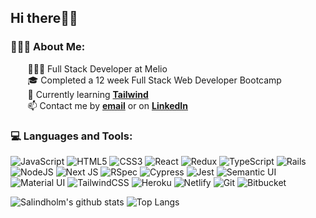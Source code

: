 ## Hi there👋🏼
  
### 🙋🏼‍♀️ About Me:

&nbsp;&nbsp;&nbsp;&nbsp;&nbsp;&nbsp;&nbsp;👩🏼‍💻 Full Stack Developer at Melio </br>
&nbsp;&nbsp;&nbsp;&nbsp;&nbsp;&nbsp;&nbsp;:mortar_board: Completed a 12 week Full Stack Web Developer Bootcamp </br>
&nbsp;&nbsp;&nbsp;&nbsp;&nbsp;&nbsp;&nbsp;🌱 Currently learning **[Tailwind](https://tailwindcss.com/)** </br>
&nbsp;&nbsp;&nbsp;&nbsp;&nbsp;&nbsp;&nbsp;📫 Contact me by **[email](sannelindholm@hotmail.com)** or on **[LinkedIn](https://www.linkedin.com/in/sanne-lindholm/)** </br>

### :computer: Languages and Tools:

![JavaScript](https://img.shields.io/badge/-JavaScript-black?style=flat-square&logo=javascript)
![HTML5](https://img.shields.io/badge/-HTML5-E34F26?style=flat-square&logo=html5&logoColor=white)
![CSS3](https://img.shields.io/badge/-CSS3-1572B6?style=flat-square&logo=css3)
![React](https://img.shields.io/badge/-React-black?style=flat-square&logo=react)
![Redux](https://img.shields.io/badge/-Redux-764ABC?style=flat-square&logo=redux)
![TypeScript](https://img.shields.io/badge/TypeScript-%23007ACC.svg?style=flat-square&logo=typescript&logoColor=white)
![Rails](https://img.shields.io/badge/Rails-%23CC0000.svg?style=flat-square&logo=ruby-on-rails&logoColor=white)
![NodeJS](https://img.shields.io/badge/Node.js-6DA55F?style=flat-square&logo=node.js&logoColor=white)
![Next JS](https://img.shields.io/badge/Next-black?style=flat-square&logo=next.js&logoColor=white)
![RSpec](https://img.shields.io/badge/-RSpec-red?430098?style=flat-square)
![Cypress](https://img.shields.io/badge/-Cypress-17202C?style=flat-square&logo=cypress)
![Jest](https://img.shields.io/badge/-Jest-C21325?style=flat-square&logo=jest)
![Semantic UI](https://img.shields.io/badge/-Semantic%20UI-35bdb2?style=flat-square)
![Material UI](https://img.shields.io/badge/Materialui-%230081CB.svg?style=flat-square&logo=material-ui&logoColor=white)
![TailwindCSS](https://img.shields.io/badge/TailwindCSS-%2338B2AC.svg?style=flat-square&logo=tailwind-css&logoColor=white)
![Heroku](https://img.shields.io/badge/-Heroku-430098?style=flat-square&logo=heroku)
![Netlify](https://img.shields.io/badge/-Netlify-black?00C7B7?style=flat-square&logo=netlify)
![Git](https://img.shields.io/badge/-Git-black?style=flat-square&logo=git)
![Bitbucket](https://img.shields.io/badge/Bitbucket-%230047B3.svg?style=flat-square&logo=bitbucket&logoColor=white)

![Salindholm's github stats](https://github-readme-stats.vercel.app/api?username=salindholm&show_icons=true&theme=tokyonight&bg_color=00000000&hide=issues)
![Top Langs](https://github-readme-stats.vercel.app/api/top-langs/?username=salindholm&layout=compact&theme=tokyonight&langs_count=6&bg_color=00000000)

